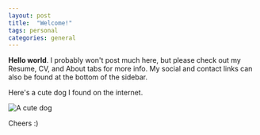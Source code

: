 ```yaml
---
layout: post
title:  "Welcome!"
tags: personal
categories: general
---
```


**Hello world**. I probably won't post much here, but please check out my Resume, CV, and About tabs for more info. My social and contact links can also be found at the bottom of the sidebar.

Here's a cute dog I found on the internet.

![A cute dog](https://media1.popsugar-assets.com/files/thumbor/2uPTm-VBFfO2e8ktJiiCUSjbs8E/fit-in/1024x1024/filters:format_auto-!!-:strip_icc-!!-/2019/08/01/904/n/44701584/75fa1ba82bd91057_GettyImages-1024564986/i/Cutest-Dachshund-Photos.jpg)

Cheers :)
